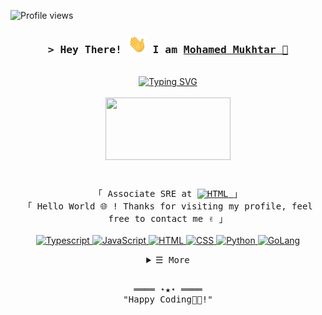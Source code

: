 <!-- https://github.com/mo-mukhtar/ -->

<!-- Profile Views Counter -->
![Profile views](https://gpvc.arturio.dev/mo-mukhtar?v=3)

<!-- Intro  -->
<h3 align="center">
        <samp>&gt; Hey There! <img src="https://github.com/ABSphreak/ABSphreak/blob/master/gifs/Hi.gif" width="30"> I am
                <b><a href="https://www.linkedin.com/in/mohamed-o-mukhtar" target="_blank">Mohamed Mukhtar 👾</a> </b>
        </samp>
        
</h3>

<br>

<!-- Typing  -->
<div align="center">
<a align="center" href="https://git.io/typing-svg"><img src="https://readme-typing-svg.demolab.com?font=sky&weight=100&size=18&duration=1500&pause=1000&color=FDC956&width=435&lines=>+Site+Reliability+Engineer+at+Sky+;>+Passionate+About+Tech;>+Interested+in+Cloud+%26+Full+Stack+;>+Always+Learning" alt="Typing SVG" /></a>
</div>

<br>

<div align="center">
<img src="https://tenor.com/en-GB/view/one-piece-gif-25985955.gif" width="200" height="100" />
</div>

<h1></h1>
<p align="center">
        <!-- Organisation  -->
        <samp>
                「 Associate SRE at <a href="https://www.sky.com/" target="_blank"><img alt="HTML"
                        src="https://img.shields.io/badge/Sky-0072C9.svg?style=flat-square&logo=Sky&logoColor=white">
                </a> 」
                <br>
                「 Hello World 🌐 ! Thanks for visiting my profile, feel free to contact me ✌️ 」
                <br>
                <br>
        </samp>
        <!-- Programming Languages -->
        </a>
        <!-- Typescript -->
        <a href="https://github.com/mo-mukhtar?tab=repositories" target="_blank"><img alt="Typescript"
                        src="https://img.shields.io/badge/typescript-%23007ACC.svg?style=flat-square&logo=typescript&logoColor=white">
        </a>
         <!-- JavaScript -->
        <a href="https://github.com/mo-mukhtar?tab=repositories" target="_blank"><img alt="JavaScript"
                        src="https://img.shields.io/badge/-JavaScript-F7DF1E?style=flat-square&logo=JavaScript&logoColor=white">
        </a>
        <!-- HTML -->
        <a href="https://github.com/mo-mukhtar?tab=repositories" target="_blank"><img alt="HTML"
                        src="https://img.shields.io/badge/-HTML-E34F26?style=flat-square&logo=HTML5&logoColor=white">
        </a>
        <!-- CSS  -->
        <a href="https://github.com/mo-mukhtar?tab=repositories" target="_blank"><img alt="CSS"
                        src="https://img.shields.io/badge/-CSS-1572B6?style=flat-square&logo=CSS3&logoColor=white">
        </a>
        <!-- Python -->
        <a href="https://github.com/mo-mukhtar?tab=repositories" target="_blank"><img alt="Python"
                        src="https://img.shields.io/badge/-Python-3776AB?style=flat-square&logo=Python&logoColor=white">
        </a>
        <!-- GoLang -->
        <a href="https://github.com/mo-mukhtar?tab=repositories" target="_blank"><img alt="GoLang"
                        src="https://img.shields.io/badge/go-%2300ADD8.svg?style=flat-square&logo=go&logoColor=white">
        </a>
        
</p>

<!-- Details Section-->
<details align="center">
    <summary> <samp>&#9776; More</samp></summary>
    <p align="center">
        <br>
        <!-- Activity Widget -->
        <img alt="Mohamed's GitHub Stats"
                src="https://github-readme-stats.vercel.app/api?username=mo-mukhtar&show_icons=true&theme=dark" />
        <br>
        <!-- Social Links -->
        <p>Find me on:</p>
        <!-- Gmail -->
        <a href="mailto:mohamed.mukhtar@sky.uk" target="_blank"><img alt="Gmail"
                src="https://img.shields.io/badge/-Gmail-EA4335?style=flat-square&logo=Gmail&logoColor=white">
        </a>
        <!-- Slack -->
        <a href="mohamed.mukhtar@sky.uk" target="_blank"><img alt="Slack"
                src="https://img.shields.io/badge/Slack-4A154B?style=flat-square&logo=slack&logoColor=white">
        </a>
         <!-- Linkedin -->
        <a href="https://www.linkedin.com/in/mohamed-o-mukhtar" target="_blank"><img alt="Linkedin"
                src="https://img.shields.io/badge/-Linkedin-0A66C2?style=flat-square&logo=Linkedin&logoColor=white">
        </a>
       
  
</details>
<br>

<!-- Footer -->
<samp>
    <p align="center">
        ════ ⋆★⋆ ════
        <br>
        "Happy Coding👨‍💻!"
    </p>
</samp>

<!-- Footer 
<hr></hr>
<br>
<div align="center" >
  <img src="https://github.com/SP-XD/SP-XD/blob/main/images/dino_rounded.gif?raw=true" href="https://github.com/SP-XD" width="40%"/><br>
<dv>
--->
